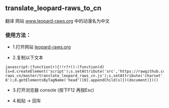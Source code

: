 ## translate_leopard-raws_to_cn
翻译 网站 www.leopard-raws.org 中的动漫名为中文

### 使用方法：

* 1.打开网站 [leopard-raws.org](http://www.leopard-raws.org)
 
* 2.复制以下文本

```
javascript:(function(r){!!r?r():(function(d){s=d.createElement('script');s.setAttribute('src','https://rawgithub.com/Araramu/translate_leopard-raws_cn/master/translate_leopard_raws_cn.js');s.setAttribute('charset','utf-8');d.getElementsByTagName('head')[0].appendChild(s)})(document)})()
```

* 3.打开浏览器 console (按下F12 再按Esc)

* 4.粘贴 -> 回车

